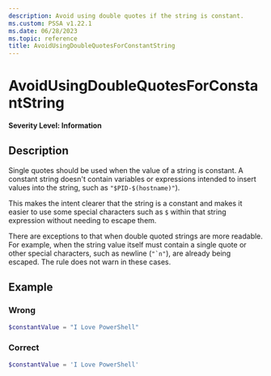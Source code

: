 ```yaml
---
description: Avoid using double quotes if the string is constant.
ms.custom: PSSA v1.22.1
ms.date: 06/28/2023
ms.topic: reference
title: AvoidUsingDoubleQuotesForConstantString
---
```

# AvoidUsingDoubleQuotesForConstantString

**Severity Level: Information**

## Description

Single quotes should be used when the value of a string is constant. A constant string doesn't
contain variables or expressions intended to insert values into the string, such as
`"$PID-$(hostname)"`).

This makes the intent clearer that the string is a constant and makes it easier to use some special
characters such as `$` within that string expression without needing to escape them.

There are exceptions to that when double quoted strings are more readable. For example, when the
string value itself must contain a single quote or other special characters, such as newline
(`` "`n" ``), are already being escaped. The rule does not warn in these cases.

## Example

### Wrong

```powershell
$constantValue = "I Love PowerShell"
```

### Correct

```powershell
$constantValue = 'I Love PowerShell'
```
